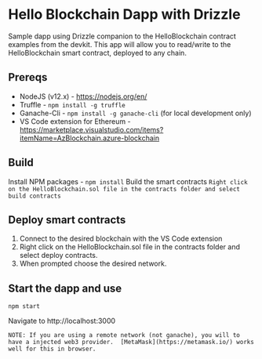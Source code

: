 # Hello Blockchain Dapp with Drizzle

Sample dapp using Drizzle companion to the HelloBlockchain contract examples from the devkit.  This app will allow you to read/write to the HelloBlockchain smart contract, deployed to any chain.

## Prereqs

- NodeJS (v12.x) - https://nodejs.org/en/
- Truffle - `npm install -g truffle`
- Ganache-Cli - `npm install -g ganache-cli`  (for local development only)
- VS Code extension for Ethereum - https://marketplace.visualstudio.com/items?itemName=AzBlockchain.azure-blockchain

## Build

Install NPM packages - `npm install`
Build the smart contracts
    ```
    Right click on the HelloBlockchain.sol file in the contracts folder and select build contracts
    ``` 

## Deploy smart contracts

1. Connect to the desired blockchain with the VS Code extension
2. Right click on the HelloBlockchain.sol file in the contracts folder and select deploy contracts.
3. When prompted choose the desired network.

## Start the dapp and use

```
npm start
```
Navigate to http://localhost:3000

`NOTE: If you are using a remote network (not ganache), you will to have a injected web3 provider.  [MetaMask](https://metamask.io/) works well for this in browser.`
